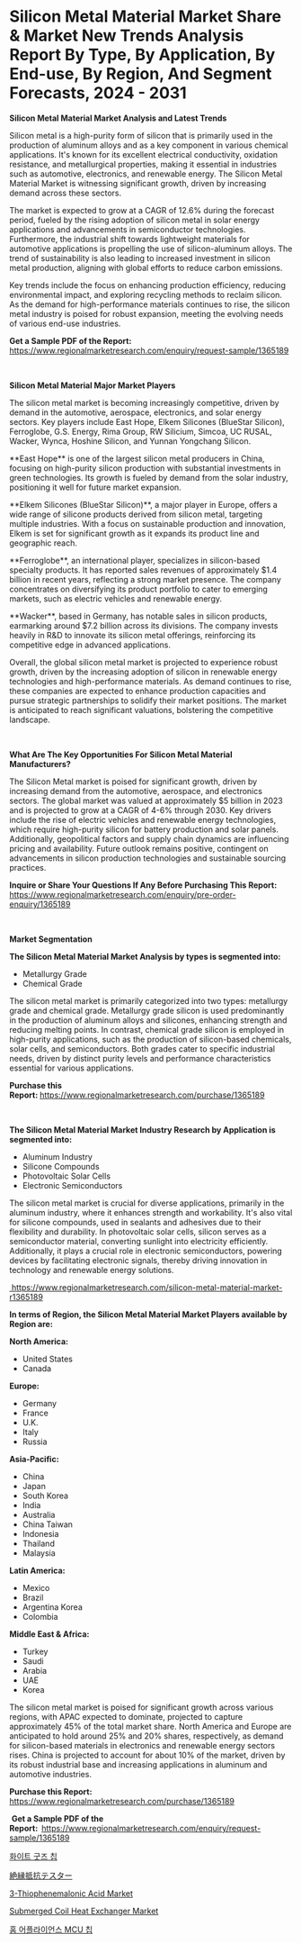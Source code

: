 <p><h1>Silicon Metal Material Market Share & Market New Trends Analysis Report By Type, By Application, By End-use, By Region, And Segment Forecasts, 2024 - 2031</h1></p><p><strong>Silicon Metal Material Market Analysis and Latest Trends</strong></p>
<p><p>Silicon metal is a high-purity form of silicon that is primarily used in the production of aluminum alloys and as a key component in various chemical applications. It's known for its excellent electrical conductivity, oxidation resistance, and metallurgical properties, making it essential in industries such as automotive, electronics, and renewable energy. The Silicon Metal Material Market is witnessing significant growth, driven by increasing demand across these sectors.</p><p>The market is expected to grow at a CAGR of 12.6% during the forecast period, fueled by the rising adoption of silicon metal in solar energy applications and advancements in semiconductor technologies. Furthermore, the industrial shift towards lightweight materials for automotive applications is propelling the use of silicon-aluminum alloys. The trend of sustainability is also leading to increased investment in silicon metal production, aligning with global efforts to reduce carbon emissions.</p><p>Key trends include the focus on enhancing production efficiency, reducing environmental impact, and exploring recycling methods to reclaim silicon. As the demand for high-performance materials continues to rise, the silicon metal industry is poised for robust expansion, meeting the evolving needs of various end-use industries.</p></p>
<p><strong>Get a Sample PDF of the Report:&nbsp;</strong> <a href="https://www.regionalmarketresearch.com/enquiry/request-sample/1365189">https://www.regionalmarketresearch.com/enquiry/request-sample/1365189</a></p>
<p>&nbsp;</p>
<p><strong>Silicon Metal Material Major Market Players</strong></p>
<p><p>The silicon metal market is becoming increasingly competitive, driven by demand in the automotive, aerospace, electronics, and solar energy sectors. Key players include East Hope, Elkem Silicones (BlueStar Silicon), Ferroglobe, G.S. Energy, Rima Group, RW Silicium, Simcoa, UC RUSAL, Wacker, Wynca, Hoshine Silicon, and Yunnan Yongchang Silicon.</p><p>**East Hope** is one of the largest silicon metal producers in China, focusing on high-purity silicon production with substantial investments in green technologies. Its growth is fueled by demand from the solar industry, positioning it well for future market expansion.</p><p>**Elkem Silicones (BlueStar Silicon)**, a major player in Europe, offers a wide range of silicone products derived from silicon metal, targeting multiple industries. With a focus on sustainable production and innovation, Elkem is set for significant growth as it expands its product line and geographic reach.</p><p>**Ferroglobe**, an international player, specializes in silicon-based specialty products. It has reported sales revenues of approximately $1.4 billion in recent years, reflecting a strong market presence. The company concentrates on diversifying its product portfolio to cater to emerging markets, such as electric vehicles and renewable energy.</p><p>**Wacker**, based in Germany, has notable sales in silicon products, earmarking around $7.2 billion across its divisions. The company invests heavily in R&D to innovate its silicon metal offerings, reinforcing its competitive edge in advanced applications.</p><p>Overall, the global silicon metal market is projected to experience robust growth, driven by the increasing adoption of silicon in renewable energy technologies and high-performance materials. As demand continues to rise, these companies are expected to enhance production capacities and pursue strategic partnerships to solidify their market positions. The market is anticipated to reach significant valuations, bolstering the competitive landscape.</p></p>
<p>&nbsp;</p>
<p><strong>What Are The Key Opportunities For Silicon Metal Material Manufacturers?</strong></p>
<p><p>The Silicon Metal market is poised for significant growth, driven by increasing demand from the automotive, aerospace, and electronics sectors. The global market was valued at approximately $5 billion in 2023 and is projected to grow at a CAGR of 4-6% through 2030. Key drivers include the rise of electric vehicles and renewable energy technologies, which require high-purity silicon for battery production and solar panels. Additionally, geopolitical factors and supply chain dynamics are influencing pricing and availability. Future outlook remains positive, contingent on advancements in silicon production technologies and sustainable sourcing practices.</p></p>
<p><strong>Inquire or Share Your Questions If Any Before Purchasing This Report:</strong> <a href="https://www.regionalmarketresearch.com/enquiry/pre-order-enquiry/1365189">https://www.regionalmarketresearch.com/enquiry/pre-order-enquiry/1365189</a></p>
<p>&nbsp;</p>
<p><strong>Market Segmentation</strong></p>
<p><strong>The Silicon Metal Material Market Analysis by types is segmented into:</strong></p>
<p><ul><li>Metallurgy Grade</li><li>Chemical Grade</li></ul></p>
<p><p>The silicon metal market is primarily categorized into two types: metallurgy grade and chemical grade. Metallurgy grade silicon is used predominantly in the production of aluminum alloys and silicones, enhancing strength and reducing melting points. In contrast, chemical grade silicon is employed in high-purity applications, such as the production of silicon-based chemicals, solar cells, and semiconductors. Both grades cater to specific industrial needs, driven by distinct purity levels and performance characteristics essential for various applications.</p></p>
<p><strong>Purchase this Report:&nbsp;</strong><a href="https://www.regionalmarketresearch.com/purchase/1365189">https://www.regionalmarketresearch.com/purchase/1365189</a></p>
<p>&nbsp;</p>
<p><strong>The Silicon Metal Material Market Industry Research by Application is segmented into:</strong></p>
<p><ul><li>Aluminum Industry</li><li>Silicone Compounds</li><li>Photovoltaic Solar Cells</li><li>Electronic Semiconductors</li></ul></p>
<p><p>The silicon metal market is crucial for diverse applications, primarily in the aluminum industry, where it enhances strength and workability. It's also vital for silicone compounds, used in sealants and adhesives due to their flexibility and durability. In photovoltaic solar cells, silicon serves as a semiconductor material, converting sunlight into electricity efficiently. Additionally, it plays a crucial role in electronic semiconductors, powering devices by facilitating electronic signals, thereby driving innovation in technology and renewable energy solutions.</p></p>
<p><a href="https://www.regionalmarketresearch.com/silicon-metal-material-market-r1365189">&nbsp;https://www.regionalmarketresearch.com/silicon-metal-material-market-r1365189</a></p>
<p><strong>In terms of Region, the Silicon Metal Material Market Players available by Region are:</strong></p>
<p>
    <p> <strong> North America: </strong>
        <ul>
            <li>United States</li>
            <li>Canada</li>
        </ul>
        </p> 
    <p> <strong> Europe: </strong>
        <ul>
            <li>Germany</li>
            <li>France</li>
            <li>U.K.</li>
            <li>Italy</li>
            <li>Russia</li>
        </ul>
        </p> 
    <p> <strong> Asia-Pacific: </strong>
        <ul>
            <li>China</li>
            <li>Japan</li>
            <li>South Korea</li>
            <li>India</li>
            <li>Australia</li>
            <li>China Taiwan</li>
            <li>Indonesia</li>
            <li>Thailand</li>
            <li>Malaysia</li>
        </ul>
        </p> 
    <p> <strong> Latin America: </strong>
        <ul>
            <li>Mexico</li>
            <li>Brazil</li>
            <li>Argentina Korea</li>
            <li>Colombia</li>
        </ul>
        </p> 
    <p> <strong> Middle East & Africa: </strong>
        <ul>
            <li>Turkey</li>
            <li>Saudi</li>
            <li>Arabia</li>
            <li>UAE</li>
            <li>Korea</li>
        </ul>
    </p>
    </p>
<p><p>The silicon metal market is poised for significant growth across various regions, with APAC expected to dominate, projected to capture approximately 45% of the total market share. North America and Europe are anticipated to hold around 25% and 20% shares, respectively, as demand for silicon-based materials in electronics and renewable energy sectors rises. China is projected to account for about 10% of the market, driven by its robust industrial base and increasing applications in aluminum and automotive industries.</p></p>
<p><strong>Purchase this Report: </strong><a href="https://www.regionalmarketresearch.com/purchase/1365189">https://www.regionalmarketresearch.com/purchase/1365189</a></p>
<p>&nbsp;<strong>Get a Sample PDF of the Report:&nbsp;&nbsp;</strong><a href="https://www.regionalmarketresearch.com/enquiry/request-sample/1365189">https://www.regionalmarketresearch.com/enquiry/request-sample/1365189</a></p>
<p><strong></strong></p>
<p><p><a href="https://medium.com/@test11.4/%ED%99%94%EC%9D%B4%ED%8A%B8%EA%B0%80%EC%A0%84-%EC%B9%A9-%EC%8B%9C%EC%9E%A5%EC%97%90-%EB%8C%80%ED%95%9C-%EA%B8%80%EB%A1%9C%EB%B2%8C-%EC%A0%84%EB%A7%9D-%EB%8F%99%ED%96%A5-%EB%B0%8F-%EC%98%88%EC%B8%A1-2024-2031-d90b901e3d9e">화이트 굿즈 칩</a></p><p><a href="https://medium.com/@giygjksk10/%E3%82%B0%E3%83%AD%E3%83%BC%E3%83%90%E3%83%AB%E7%B5%B6%E7%B8%81%E6%8A%B5%E6%8A%97%E3%83%86%E3%82%B9%E3%82%BF%E3%83%BC%E5%B8%82%E5%A0%B4%E3%81%AE%E3%82%B5%E3%82%A4%E3%82%BA%E3%81%A8%E5%B8%82%E5%A0%B4%E5%8B%95%E5%90%91%E5%88%86%E6%9E%90-%E5%9C%B0%E5%9F%9F%E5%88%A5%E3%81%AE%E8%A6%8B%E9%80%9A%E3%81%97-%E7%AB%B6%E4%BA%89%E6%88%A6%E7%95%A5%E3%81%AE%E4%BA%88%E6%B8%AC-2024%E5%B9%B4%E3%81%8B%E3%82%892031%E5%B9%B4%E3%81%BE%E3%81%A7-abfb80a90a67">絶縁抵抗テスター</a></p><p><a href="https://issuu.com/reportprime-2/docs/3-thiophenemalonic-acid-market-size_326a4c976c23e3">3-Thiophenemalonic Acid Market</a></p><p><a href="https://www.linkedin.com/pulse/market-trends-global-submerged-coil-heat-exchanger-forecast-analysis-n907c?trackingId=BwgHQwPKRHGU6grLPIES2Q%3D%3D">Submerged Coil Heat Exchanger Market</a></p><p><a href="https://medium.com/@test11.4/%EC%A3%BC%EB%B0%A9%EA%B8%B0%EA%B8%B0-mcu-%EC%B9%A9-%EC%8B%9C%EC%9E%A5-%EC%A0%84%EB%A7%9D-2024%EB%85%84%EB%B6%80%ED%84%B0-2031%EB%85%84%EA%B9%8C%EC%A7%80%EC%9D%98-%EA%B8%80%EB%A1%9C%EB%B2%8C-%EC%8B%9C%EC%9E%A5-%EB%8F%99%ED%96%A5-%EB%B0%8F-%EB%B6%84%EC%84%9D-190%ED%8E%98%EC%9D%B4%EC%A7%80-%ED%8F%AC%ED%95%A8-19684963c8e4">홈 어플라이언스 MCU 칩</a></p></p>